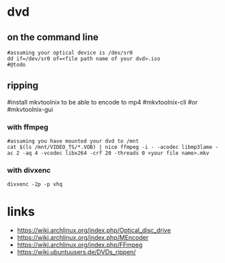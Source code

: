 # dvd

## on the command line

```
#assuming your optical device is /dev/sr0
dd if=/dev/sr0 of=<file path name of your dvd>.iso
#@todo
```

## ripping

#install mkvtoolnix to be able to encode to mp4
#mkvtoolnix-cli
#or
#mkvtoolnix-gui

### with ffmpeg

```
#assuming you have mounted your dvd to /mnt
cat $(ls /mnt/VIDEO_TS/*.VOB) | nice ffmpeg -i - -acodec libmp3lame -ac 2 -aq 4 -vcodec libx264 -crf 20 -threads 0 <your file name>.mkv
```

### with divxenc

```
divxenc -2p -p vhq
```
# links

* https://wiki.archlinux.org/index.php/Optical_disc_drive
* https://wiki.archlinux.org/index.php/MEncoder
* https://wiki.archlinux.org/index.php/FFmpeg
* https://wiki.ubuntuusers.de/DVDs_rippen/
